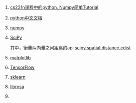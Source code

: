 1. [cs231n课程中的python, Numpy简单Tutorial](http://cs231n.github.io/python-numpy-tutorial/)

2. [python中文文档](https://docs.python.org/zh-cn/3.7/)

3. [numpy](https://docs.scipy.org/doc/numpy/reference/)

4. [SciPy](https://docs.scipy.org/doc/scipy/reference/index.html)

   其中，衡量两向量之间距离的api [scipy.spatial.distance.cdist](https://docs.scipy.org/doc/scipy/reference/generated/scipy.spatial.distance.cdist.html)

5. [matplotlib](https://matplotlib.org/)

6. [TensorFlow](https://tensorflow.google.cn/tutorials)

7. [sklearn](https://scikit-learn.org/stable/)

8. [librosa](https://librosa.github.io/librosa/)

9. 



